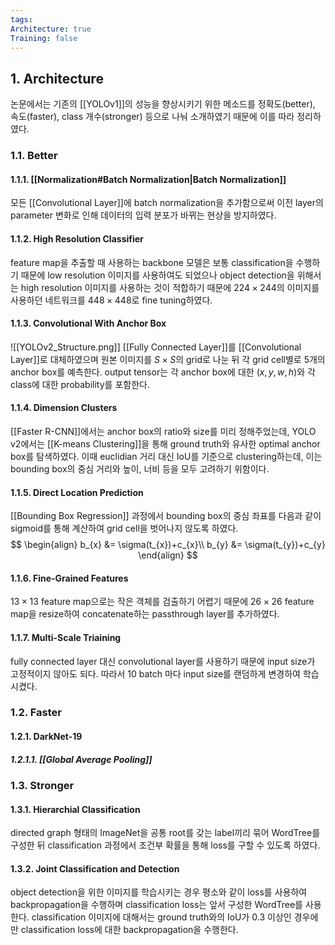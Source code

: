 ```yaml
---
tags: 
Architecture: true
Training: false
---
```

## 1. Architecture
논문에서는 기존의 [[YOLOv1]]의 성능을 향상시키기 위한 메소드를 정확도(better), 속도(faster), class 개수(stronger) 등으로 나눠 소개하였기 때문에 이를 따라 정리하였다.
### 1.1. Better
#### 1.1.1. [[Normalization#Batch Normalization|Batch Normalization]]
모든 [[Convolutional Layer]]에 batch normalization을 추가함으로써 이전 layer의 parameter 변화로 인해 데이터의 입력 분포가 바뀌는 현상을 방지하였다.
#### 1.1.2. High Resolution Classifier
feature map을 추출할 때 사용하는 backbone 모델은 보통 classification을 수행하기 때문에 low resolution 이미지를 사용하여도 되었으나 object detection을 위해서는 high resolution 이미지를 사용하는 것이 적합하기 때문에 $224 \times 244$의 이미지를 사용하던 네트워크를 $448 \times 448$로 fine tuning하였다.
#### 1.1.3. Convolutional With Anchor Box
![[YOLOv2_Structure.png]]
[[Fully Connected Layer]]를 [[Convolutional Layer]]로 대체하였으며 원본 이미지를 $S \times S$의 grid로 나눈 뒤 각 grid cell별로 5개의 anchor box를 예측한다. output tensor는 각 anchor box에 대한 $(x, y, w, h)$와 각 class에 대한 probability를 포함한다.
#### 1.1.4. Dimension Clusters
[[Faster R-CNN]]에서는 anchor box의 ratio와 size를 미리 정해주었는데, YOLO v2에서는 [[K-means Clustering]]을 통해 ground truth와 유사한 optimal anchor box를 탐색하였다. 이때 euclidian 거리 대신 IoU를 기준으로 clustering하는데, 이는 bounding box의 중심 거리와 높이, 너비 등을 모두 고려하기 위함이다.
#### 1.1.5. Direct Location Prediction
[[Bounding Box Regression]] 과정에서 bounding box의 중심 좌표를 다음과 같이 sigmoid를 통해 계산하여 grid cell을 벗어나지 않도록 하였다.
$$
\begin{align}
b_{x} &= \sigma(t_{x})+c_{x}\\
b_{y} &= \sigma(t_{y})+c_{y}
\end{align}
$$

#### 1.1.6. Fine-Grained Features
$13 \times 13$ feature map으로는 작은 객체를 검출하기 어렵기 때문에 $26 \times 26$ feature map을 resize하여 concatenate하는 passthrough layer를 추가하였다.
#### 1.1.7. Multi-Scale Triaining
fully connected layer 대신 convolutional layer를 사용하기 때문에 input size가 고정적이지 않아도 되다. 따라서 10 batch 마다 input size를 랜덤하게 변경하여 학습시켰다.
### 1.2. Faster
#### 1.2.1. DarkNet-19
##### 1.2.1.1. [[Global Average Pooling]]
### 1.3. Stronger
#### 1.3.1. Hierarchial Classification
directed graph 형태의 ImageNet을 공통 root를 갖는 label끼리 묶어 WordTree를 구성한 뒤 classification 과정에서 조건부 확률을 통해 loss를 구할 수 있도록 하였다.
#### 1.3.2. Joint Classification and Detection
object detection을 위한 이미지를 학습시키는 경우 평소와 같이 loss를 사용하여 backpropagation을 수행하며 classification loss는 앞서 구성한 WordTree를 사용한다. classification 이미지에 대해서는 ground truth와의 IoU가 0.3 이상인 경우에만 classification loss에 대한 backpropagation을 수행한다.